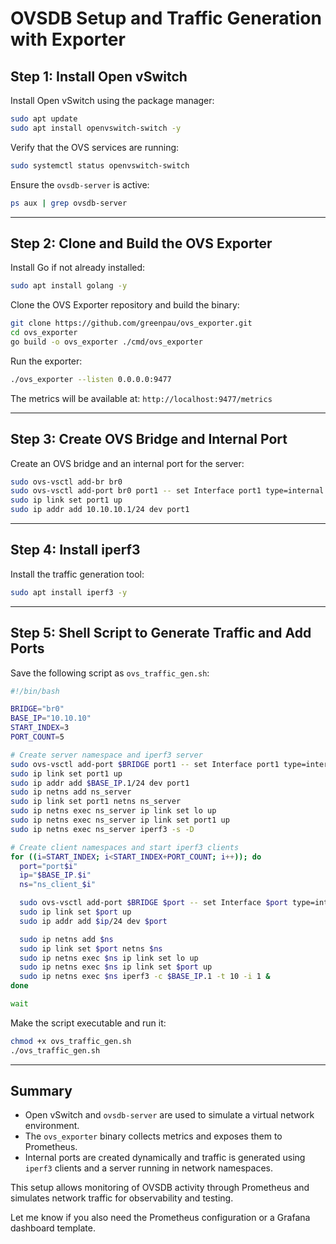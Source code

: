 # OVSDB Setup and Traffic Generation with Exporter

## Step 1: Install Open vSwitch

Install Open vSwitch using the package manager:

```bash
sudo apt update
sudo apt install openvswitch-switch -y
```

Verify that the OVS services are running:

```bash
sudo systemctl status openvswitch-switch
```

Ensure the `ovsdb-server` is active:

```bash
ps aux | grep ovsdb-server
```

---

## Step 2: Clone and Build the OVS Exporter

Install Go if not already installed:

```bash
sudo apt install golang -y
```

Clone the OVS Exporter repository and build the binary:

```bash
git clone https://github.com/greenpau/ovs_exporter.git
cd ovs_exporter
go build -o ovs_exporter ./cmd/ovs_exporter
```

Run the exporter:

```bash
./ovs_exporter --listen 0.0.0.0:9477
```

The metrics will be available at: `http://localhost:9477/metrics`

---

## Step 3: Create OVS Bridge and Internal Port

Create an OVS bridge and an internal port for the server:

```bash
sudo ovs-vsctl add-br br0
sudo ovs-vsctl add-port br0 port1 -- set Interface port1 type=internal
sudo ip link set port1 up
sudo ip addr add 10.10.10.1/24 dev port1
```

---

## Step 4: Install iperf3

Install the traffic generation tool:

```bash
sudo apt install iperf3 -y
```

---

## Step 5: Shell Script to Generate Traffic and Add Ports

Save the following script as `ovs_traffic_gen.sh`:

```bash
#!/bin/bash

BRIDGE="br0"
BASE_IP="10.10.10"
START_INDEX=3
PORT_COUNT=5

# Create server namespace and iperf3 server
sudo ovs-vsctl add-port $BRIDGE port1 -- set Interface port1 type=internal
sudo ip link set port1 up
sudo ip addr add $BASE_IP.1/24 dev port1
sudo ip netns add ns_server
sudo ip link set port1 netns ns_server
sudo ip netns exec ns_server ip link set lo up
sudo ip netns exec ns_server ip link set port1 up
sudo ip netns exec ns_server iperf3 -s -D

# Create client namespaces and start iperf3 clients
for ((i=START_INDEX; i<START_INDEX+PORT_COUNT; i++)); do
  port="port$i"
  ip="$BASE_IP.$i"
  ns="ns_client_$i"

  sudo ovs-vsctl add-port $BRIDGE $port -- set Interface $port type=internal
  sudo ip link set $port up
  sudo ip addr add $ip/24 dev $port

  sudo ip netns add $ns
  sudo ip link set $port netns $ns
  sudo ip netns exec $ns ip link set lo up
  sudo ip netns exec $ns ip link set $port up
  sudo ip netns exec $ns iperf3 -c $BASE_IP.1 -t 10 -i 1 &
done

wait
```

Make the script executable and run it:

```bash
chmod +x ovs_traffic_gen.sh
./ovs_traffic_gen.sh
```

---

## Summary

- Open vSwitch and `ovsdb-server` are used to simulate a virtual network environment.
- The `ovs_exporter` binary collects metrics and exposes them to Prometheus.
- Internal ports are created dynamically and traffic is generated using `iperf3` clients and a server running in network namespaces.

This setup allows monitoring of OVSDB activity through Prometheus and simulates network traffic for observability and testing.

Let me know if you also need the Prometheus configuration or a Grafana dashboard template.
